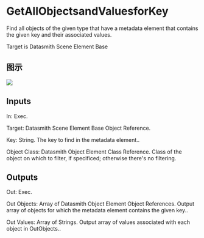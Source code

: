 # GetAllObjectsandValuesforKey

Find all objects of the given type that have a metadata element that contains the given key and their associated values.

Target is Datasmith Scene Element Base

## 图示

![]($-20221218-18400090.png)

## Inputs

In: Exec.

Target: Datasmith Scene Element Base Object Reference.

Key: String. The key to find in the metadata element..

Object Class: Datasmith Object Element Class Reference. Class of the object on which to filter, if specificed; otherwise there's no filtering.  

## Outputs

Out: Exec.

Out Objects: Array of Datasmith Object Element Object References. Output array of objects for which the metadata element contains the given key..

Out Values: Array of Strings. Output array of values associated with each object in OutObjects..

